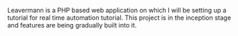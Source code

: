 Leavermann is a PHP based web application on which I will be setting up a tutorial for real time automation tutorial. This project is in the inception stage and features are being gradually built into it.  
